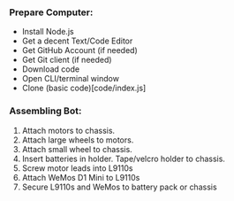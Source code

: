 ### Prepare Computer:

* Install Node.js 
* Get a decent Text/Code Editor
* Get GitHub Account (if needed)
* Get Git client (if needed)
* Download code
* Open CLI/terminal window
* Clone (basic code)[code/index.js]

### Assembling Bot:

1. Attach motors to chassis.
1. Attach large wheels to motors.
1. Attach small wheel to chassis.
1. Insert batteries in holder. Tape/velcro holder to chassis.
1. Screw motor leads into L9110s
1. Attach WeMos D1 Mini to L9110s
1. Secure L9110s and WeMos to battery pack or chassis